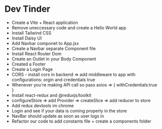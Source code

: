 # Dev Tinder

- Create a Vite + React application
- Remove uneccessary code and create a Hello World app
- Install Tailwind CSS
- Install Daisy UI
- Add Navbar componet to App.jsx
- Create a Navbar separate Component file
- Install React Router Dom
- Create an Outlet in your Body Component
- Created a Footer
- Create a Login Page
- CORS - install cors in backend => add middleware to app with configurations: orgin and credentials true
- Whenever you're making API call so pass axios => { withCredentials:true }
- Install react-redux and @reduxjs/toolkit 
- configureStore => add Provider => createSlice => add reducer to store
- Add redux devtools im chrome
- Login and see if your data is coming properly in the store
- NavBar should update as soon as user logs in
- Refactor our code to add constants file + create a components folder


